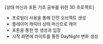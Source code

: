 [상태 머신과 포톤 기초 공부를 위한 3D 프로젝트]

- 프로빌더 사용을 통해 던전 오브젝트 생성
- 플레이어 캐릭터 상태 머신으로 제어
- 포톤을 통한 방 생성과 입장
- 시작 화면에 라이트를 통한 DayNight 변화 생성
